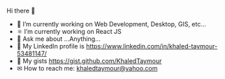 Hi there 👋
- 🔭 I’m currently working on Web Development, Desktop, GIS, etc...
- ⚛ I’m currently working on React JS
- 💬 Ask me about ...Anything...
- 🤷‍ My LinkedIn profile is https://www.linkedin.com/in/khaled-taymour-53481147/
- 📝 My gists https://gist.github.com/KhaledTaymour
- ✉ How to reach me: khaledtaymour@yahoo.com
